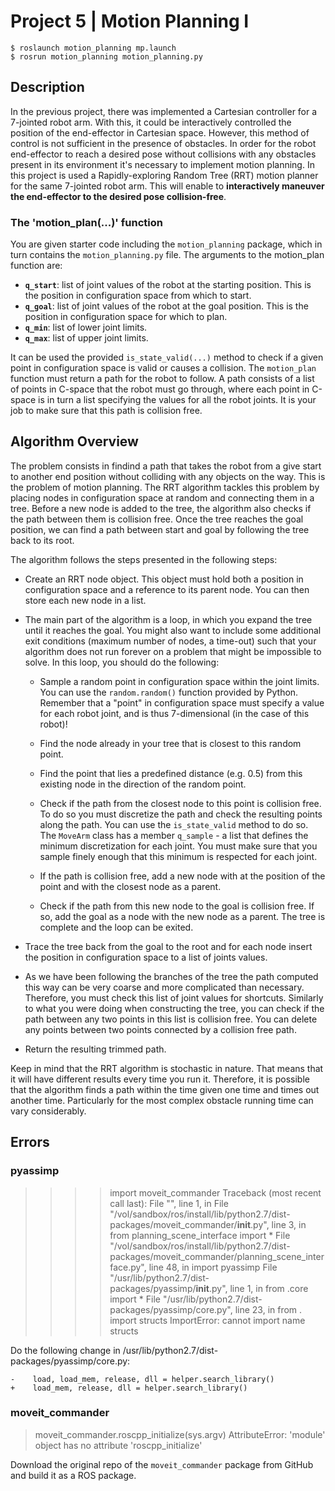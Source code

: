 # Project 5 | Motion Planning I

```
$ roslaunch motion_planning mp.launch
$ rosrun motion_planning motion_planning.py
```

## Description

In the previous project, there was implemented a Cartesian controller for a 7-jointed robot arm. With this, it could be interactively controlled the position of the end-effector in Cartesian space. However, this method of control is not sufficient in the presence of obstacles. In order for the robot end-effector to reach a desired pose without collisions with any obstacles present in its environment it's necessary to implement motion planning. In this project is used a Rapidly-exploring Random Tree (RRT) motion planner for the same 7-jointed robot arm. This will enable to **interactively maneuver the end-effector to the desired pose collision-free**.

### The 'motion_plan(...)' function

You are given starter code including the `motion_planning` package, which in turn contains the `motion_planning.py` file. The arguments to the motion_plan function are:

- **`q_start`**: list of joint values of the robot at the starting position. This is the position in configuration space from which to start.
- **`q_goal`**: list of joint values of the robot at the goal position. This is the position in configuration space for which to plan.
- **`q_min`**: list of lower joint limits.
- **`q_max`**: list of upper joint limits.

It can be used the provided `is_state_valid(...)` method to check if a given point in configuration space is valid or causes a collision. The `motion_plan` function must return a path for the robot to follow. A path consists of a list of points in C-space that the robot must go through, where each point in C-space is in turn a list specifying the values for all the robot joints. It is your job to make sure that this path is collision free.

## Algorithm Overview

The problem consists in findind a path that takes the robot from a give start to another end position without colliding with any objects on the way. This is the problem of motion planning. The RRT algorithm tackles this problem by placing nodes in configuration space at random and connecting them in a tree. Before a new node is added to the tree, the algorithm also checks if the path between them is collision free. Once the tree reaches the goal position, we can find a path between start and goal by following the tree back to its root. 

The algorithm follows the steps presented in the following steps:

- Create an RRT node object. This object must hold both a position in configuration space and a reference to its parent node. You can then store each new node in a list.

- The main part of the algorithm is a loop, in which you expand the tree until it reaches the goal. You might also want to include some additional exit conditions (maximum number of nodes, a time-out) such that your algorithm does not run forever on a problem that might be impossible to solve. In this loop, you should do the following:

	+ Sample a random point in configuration space within the joint limits. You can use the `random.random()` function provided by Python. Remember that a "point" in configuration space must specify a value for each robot joint, and is thus 7-dimensional (in the case of this robot)!

	+ Find the node already in your tree that is closest to this random point.

	+ Find the point that lies a predefined distance (e.g. 0.5) from this existing node in the direction of the random point.

	+ Check if the path from the closest node to this point is collision free. To do so you must discretize the path and check the resulting points along the path. You can use the `is_state_valid` method to do so. The `MoveArm` class has a member `q_sample` - a list that defines the minimum discretization for each joint. You must make sure that you sample finely enough that this minimum is respected for each joint.

	+ If the path is collision free, add a new node with at the position of the point and with the closest node as a parent.

	+ Check if the path from this new node to the goal is collision free. If so, add the goal as a node with the new node as a parent. The tree is complete and the loop can be exited.

- Trace the tree back from the goal to the root and for each node insert the position in configuration space to a list of joints values.

- As we have been following the branches of the tree the path computed this way can be very coarse and more complicated than necessary. Therefore, you must check this list of joint values for shortcuts. Similarly to what you were doing when constructing the tree, you can check if the path between any two points in this list is collision free. You can delete any points between two points connected by a collision free path.

- Return the resulting trimmed path.



Keep in mind that the RRT algorithm is stochastic in nature. That means that it will have different results every time you run it. Therefore, it is possible that the algorithm finds a path within the time given one time and times out another time. Particularly for the most complex obstacle running time can vary considerably.


## Errors

### pyassimp

> >>> import moveit_commander
> Traceback (most recent call last):
> File "<stdin>", line 1, in <module>
> File "/vol/sandbox/ros/install/lib/python2.7/dist-packages/moveit_commander/__init__.py", line 3, in <module>
>    from planning_scene_interface import *
> File "/vol/sandbox/ros/install/lib/python2.7/dist-packages/moveit_commander/planning_scene_interface.py", line 48, in <module>
>    import pyassimp
> File "/usr/lib/python2.7/dist-packages/pyassimp/__init__.py", line 1, in <module>
>    from .core import *
> File "/usr/lib/python2.7/dist-packages/pyassimp/core.py", line 23, in <module>
>    from . import structs
> ImportError: cannot import name structs


Do the following change in /usr/lib/python2.7/dist-packages/pyassimp/core.py:
```
-    load, load_mem, release, dll = helper.search_library()
+    load_mem, release, dll = helper.search_library()
```

### moveit_commander

> moveit_commander.roscpp_initialize(sys.argv)
> AttributeError: 'module' object has no attribute 'roscpp_initialize'

Download the original repo of the `moveit_commander` package from GitHub and build it as a ROS package.